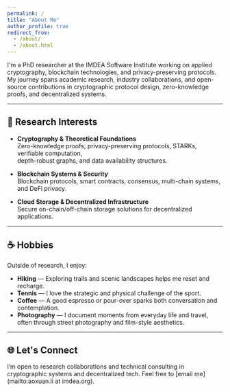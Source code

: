 ```yaml
---
permalink: /
title: "About Me"
author_profile: true
redirect_from: 
  - /about/
  - /about.html
---
```


I'm a PhD researcher at the IMDEA Software Institute working on applied cryptography, blockchain technologies, and privacy-preserving protocols. My journey spans academic research, industry collaborations, and open-source contributions in cryptographic protocol design, zero-knowledge proofs, and decentralized systems.

---

## 🔬 Research Interests

- **Cryptography & Theoretical Foundations**  
  Zero-knowledge proofs, privacy-preserving protocols, STARKs, verifiable computation,  
  depth-robust graphs, and data availability structures.

- **Blockchain Systems & Security**  
  Blockchain protocols, smart contracts, consensus, multi-chain systems, and DeFi privacy.

- **Cloud Storage & Decentralized Infrastructure**  
  Secure on-chain/off-chain storage solutions for decentralized applications.

---

## ☕ Hobbies

Outside of research, I enjoy:

- **Hiking** — Exploring trails and scenic landscapes helps me reset and recharge.  
- **Tennis** — I love the strategic and physical challenge of the sport.  
- **Coffee** — A good espresso or pour-over sparks both conversation and contemplation.  
- **Photography** — I document moments from everyday life and travel, often through street photography and film-style aesthetics.

---

## 🌐 Let's Connect

I’m open to research collaborations and technical consulting in cryptographic systems and decentralized tech. Feel free to [email me](mailto:aoxuan.li at imdea.org).